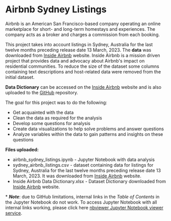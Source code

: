 # Airbnb Sydney Listings

Airbnb is an American San Francisco-based company operating an online marketplace for short- and long-term homestays and experiences. The company acts as a broker and charges a commission from each booking.

This project takes into account listings in Sydney, Australia for the last twelve months preceding release date 13 March, 2023. The **data** was downloaded from [Inside Airbnb](http://insideairbnb.com/get-the-data/) website. Inside Airbnb is a mission driven project that provides data and advocacy about Airbnb's impact on residential communities. To reduce the size of the dataset some columns containing text descriptions and host-related data were removed from the initial dataset.

**Data Dictionary** can be accessed on the [Inside Airbnb](https://docs.google.com/spreadsheets/d/1iWCNJcSutYqpULSQHlNyGInUvHg2BoUGoNRIGa6Szc4/edit#gid=1322284596) website and is also uploaded to the [GitHub](https://github.com/teona-pavliukova/airbnb_sydney_listings/blob/main/Inside%20Airbnb%20Data%20Dictionary.xlsx) repository.

The goal for this project was to do the following:
* Get acquainted with the data
* Clean the data as required for the analysis
* Develop some questions for analysis
* Create data visualizations to help solve problems and answer questions
* Analyze variables within the data to gain patterns and insights on these questions

**Files uploaded:**
* airbnb_sydney_listings.ipynb - Jupyter Notebook with data analysis
* sydney_airbnb_listings.csv - dataset containing data for listings for Sydney, Australia for the last twelve months preceding release date 13 March, 2023. It was downloaded from [Inside Airbnb](http://insideairbnb.com/get-the-data/) website.
* Inside Airbnb Data Dictionary.xlsx - Dataset Dictionary downloaded from [Inside Airbnb](https://docs.google.com/spreadsheets/d/1iWCNJcSutYqpULSQHlNyGInUvHg2BoUGoNRIGa6Szc4/edit#gid=1322284596) website.

\* **_Note_**: due to GitHub limitations, internal links in the *Table of Contents* in the Jupyter Notebook do not work. To access Jupyter Notebook with all internal links working, please click here [nbviewer Jupyter Notebook viewer service](https://nbviewer.org/github/teona-pavliukova/airbnb_sydney_listings/blob/main/airbnb_sydney_listings.ipynb).
